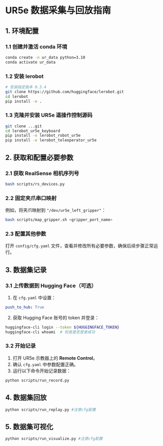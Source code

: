 # UR5e 数据采集与回放指南

## 1. 环境配置

### 1.1 创建并激活 conda 环境
```bash
conda create -n ur_data python=3.10
conda activate ur_data
```

### 1.2 安装 lerobot
```bash
# 安装指定版本 0.3.4
git clone https://github.com/huggingface/lerobot.git
cd lerobot
pip install -e .
```

### 1.3 克隆并安装 UR5e 遥操作控制源码
```bash
git clone ...git
cd lerobot_ur5e_keyboard
pip install -e lerobot_robot_ur5e
pip install -e lerobot_teleoperator_ur5e
```

## 2. 获取和配置必要参数

### 2.1 获取 RealSense 相机序列号
```bash
bash scripts/rs_devices.py
```

### 2.2 固定夹爪串口映射
例如，将夹爪映射到 `"/dev/ur5e_left_gripper"`：
```bash
bash scripts/map_gripper.sh <gripper_port_name>
```

### 2.3 配置其他参数
打开 `config/cfg.yaml` 文件，查看并修改所有必要参数，确保后续步骤正常运行。

## 3. 数据集记录

### 3.1 上传数据到 Hugging Face（可选）
1. 在 `cfg.yaml` 中设置：
```yaml
push_to_hub: True
```
2. 获取 Hugging Face 账号的 token 并登录：
```bash
huggingface-cli login --token ${HUGGINGFACE_TOKEN} 
huggingface-cli whoami  # 检查是否登录成功
```

### 3.2 开始记录
1. 打开 UR5e 示教器上的 **Remote Control**。
2. 确认 `cfg.yaml` 中参数配置正确。
3. 运行以下命令开始记录数据：
```bash
python scripts/run_record.py
```

## 4. 数据集回放
```bash
python scripts/run_replay.py #注意cfg配置
```

## 5. 数据集可视化
```bash
python scripts/run_visualize.py #注意cfg配置
```
